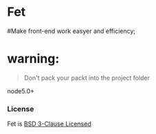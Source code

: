 # Fet
#Make front-end work easyer and efficiency;
# warning:
>Don't pack your packt into the project folder
>
node5.0+
>
### License

Fet is [BSD 3-Clause Licensed](./LICENSE)
